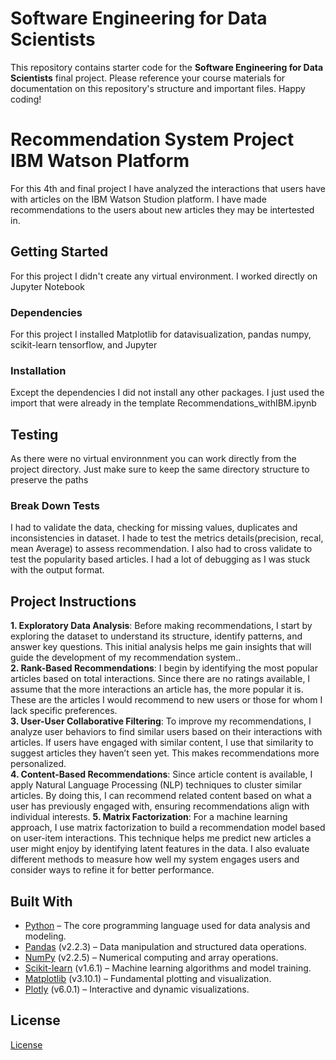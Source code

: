 # Software Engineering for Data Scientists 

This repository contains starter code for the **Software Engineering for Data Scientists** final project. Please reference your course materials for documentation on this repository's structure and important files. Happy coding!



# Recommendation System Project IBM Watson Platform


For this 4th and final project I have analyzed the interactions that users have with articles on the IBM Watson Studion platform. I have made recommendations to the users about new articles they may be intertested in.


## Getting Started

For this project I didn't create any virtual environment. I worked directly on Jupyter Notebook 

### Dependencies

For this project I installed Matplotlib for datavisualization, pandas numpy, scikit-learn tensorflow, and Jupyter

### Installation

Except the dependencies I did not install any other packages. I just used the import that were already in the template Recommendations_withIBM.ipynb
## Testing

As there were no virtual environnment you can work directly from the project directory. Just make sure to keep the same directory structure to preserve the paths

### Break Down Tests

I had to validate the data, checking for missing values, duplicates and inconsistencies in dataset. I hade to test the metrics details(precision, recal, mean Average) to assess recommendation. I also had to cross validate to test the popularity based articles.
I had a lot of debugging as I was stuck with the output format.

## Project Instructions

**1. Exploratory Data Analysis**: Before making recommendations, I start by exploring the dataset to understand its structure, identify patterns, and answer key questions. This initial analysis helps me gain insights that will guide the development of my recommendation system..  
**2. Rank-Based Recommendations**: I begin by identifying the most popular articles based on total interactions. Since there are no ratings available, I assume that the more interactions an article has, the more popular it is. These are the articles I would recommend to new users or those for whom I lack specific preferences.  
**3. User-User Collaborative Filtering**: To improve my recommendations, I analyze user behaviors to find similar users based on their interactions with articles. If users have engaged with similar content, I use that similarity to suggest articles they haven’t seen yet. This makes recommendations more personalized.  
**4. Content-Based Recommendations**: Since article content is available, I apply Natural Language Processing (NLP) techniques to cluster similar articles. By doing this, I can recommend related content based on what a user has previously engaged with, ensuring recommendations align with individual interests.
**5. Matrix Factorization**: For a machine learning approach, I use matrix factorization to build a recommendation model based on user-item interactions. This technique helps me predict new articles a user might enjoy by identifying latent features in the data. I also evaluate different methods to measure how well my system engages users and consider ways to refine it for better performance.


## Built With

* [Python](https://www.python.org/) – The core programming language used for data analysis and modeling.
* [Pandas](https://pandas.pydata.org/) (v2.2.3) – Data manipulation and structured data operations.
* [NumPy](https://numpy.org/) (v2.2.5) – Numerical computing and array operations.
* [Scikit-learn](https://scikit-learn.org/) (v1.6.1) – Machine learning algorithms and model training.
* [Matplotlib](https://matplotlib.org/) (v3.10.1) – Fundamental plotting and visualization.
* [Plotly](https://plotly.com/) (v6.0.1) – Interactive and dynamic visualizations.



## License

[License](LICENSE.txt)
